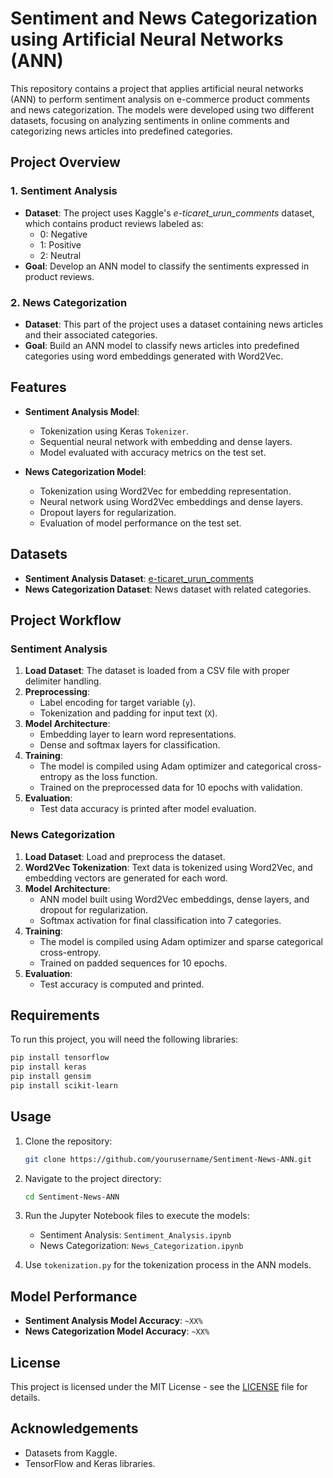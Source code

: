 
# Sentiment and News Categorization using Artificial Neural Networks (ANN)

This repository contains a project that applies artificial neural networks (ANN) to perform sentiment analysis on e-commerce product comments and news categorization. The models were developed using two different datasets, focusing on analyzing sentiments in online comments and categorizing news articles into predefined categories. 

## Project Overview

### 1. **Sentiment Analysis**
   - **Dataset**: The project uses Kaggle's *e-ticaret_urun_comments* dataset, which contains product reviews labeled as:
     - 0: Negative
     - 1: Positive
     - 2: Neutral
   - **Goal**: Develop an ANN model to classify the sentiments expressed in product reviews. 
   
### 2. **News Categorization**
   - **Dataset**: This part of the project uses a dataset containing news articles and their associated categories. 
   - **Goal**: Build an ANN model to classify news articles into predefined categories using word embeddings generated with Word2Vec.

## Features

- **Sentiment Analysis Model**:
  - Tokenization using Keras `Tokenizer`.
  - Sequential neural network with embedding and dense layers.
  - Model evaluated with accuracy metrics on the test set.
  
- **News Categorization Model**:
  - Tokenization using Word2Vec for embedding representation.
  - Neural network using Word2Vec embeddings and dense layers.
  - Dropout layers for regularization.
  - Evaluation of model performance on the test set.

## Datasets

- **Sentiment Analysis Dataset**: [e-ticaret_urun_comments](https://www.kaggle.com) 
- **News Categorization Dataset**: News dataset with related categories.

## Project Workflow

### Sentiment Analysis

1. **Load Dataset**: The dataset is loaded from a CSV file with proper delimiter handling.
2. **Preprocessing**:
   - Label encoding for target variable (`y`).
   - Tokenization and padding for input text (`X`).
3. **Model Architecture**:
   - Embedding layer to learn word representations.
   - Dense and softmax layers for classification.
4. **Training**:
   - The model is compiled using Adam optimizer and categorical cross-entropy as the loss function.
   - Trained on the preprocessed data for 10 epochs with validation.
5. **Evaluation**:
   - Test data accuracy is printed after model evaluation.

### News Categorization

1. **Load Dataset**: Load and preprocess the dataset.
2. **Word2Vec Tokenization**: Text data is tokenized using Word2Vec, and embedding vectors are generated for each word.
3. **Model Architecture**:
   - ANN model built using Word2Vec embeddings, dense layers, and dropout for regularization.
   - Softmax activation for final classification into 7 categories.
4. **Training**: 
   - The model is compiled using Adam optimizer and sparse categorical cross-entropy.
   - Trained on padded sequences for 10 epochs.
5. **Evaluation**:
   - Test accuracy is computed and printed.

## Requirements

To run this project, you will need the following libraries:

```bash
pip install tensorflow
pip install keras
pip install gensim
pip install scikit-learn
```

## Usage

1. Clone the repository:
   ```bash
   git clone https://github.com/yourusername/Sentiment-News-ANN.git
   ```
   
2. Navigate to the project directory:
   ```bash
   cd Sentiment-News-ANN
   ```

3. Run the Jupyter Notebook files to execute the models:
   - Sentiment Analysis: `Sentiment_Analysis.ipynb`
   - News Categorization: `News_Categorization.ipynb`

4. Use `tokenization.py` for the tokenization process in the ANN models.

## Model Performance

- **Sentiment Analysis Model Accuracy**: `~XX%`
- **News Categorization Model Accuracy**: `~XX%`

## License

This project is licensed under the MIT License - see the [LICENSE](LICENSE) file for details.

## Acknowledgements

- Datasets from Kaggle.
- TensorFlow and Keras libraries.
